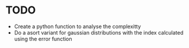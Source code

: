# TODO
- Create a python function to analyse the complexitty
- Do a asort variant for gaussian distributions with the index calculated using the error function
